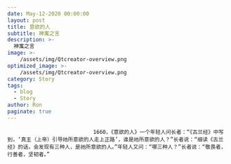 ```yaml
---
date: May-12-2020 00:00:00
layout: post
title: 意欲的人
subtitle: 神寓之言
description: >-
  神寓之言
image: >-
    /assets/img/Qtcreator-overview.png
optimized_image: >-
    /assets/img/Qtcreator-overview.png
category: Story
tags:
  - blog
  - Story
author: Ron
paginate: true
---
```


							　　1660，《意欲的人》一个年轻人问长者：“《古兰经》中写到，‘真主（上帝）引导祂所意欲的人走上正路’，谁是祂所意欲的人？”长者说：“细读《古兰经》的话，会发现有三种人，是祂所意欲的人。”年轻人又问：“哪三种人？”长者说：“敬畏者，行善者，坚韧者。”
							
							
						